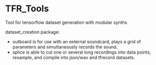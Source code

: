 # TFR_Tools
Tool for tensorflow dataset generation with modular synths 

dataset_creation package:
- outboard is for use with an external soundcard, plays a grid of parameters and simultaneously records the sound.
- splice is able to cut one or several long recordings into data points, resample, and compile into json/wav and tfrecord datasets.
